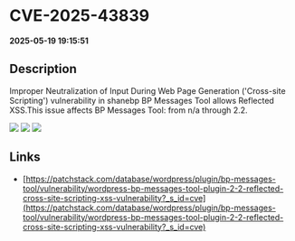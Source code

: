# CVE-2025-43839

**2025-05-19 19:15:51**

## Description
Improper Neutralization of Input During Web Page Generation ('Cross-site Scripting') vulnerability in shanebp BP Messages Tool allows Reflected XSS.This issue affects BP Messages Tool: from n/a through 2.2.

![](https://img.shields.io/static/v1?label=Score&message=7.1&color=red)
![](https://img.shields.io/static/v1?label=Severity&message=HIGH&color=red)
![](https://img.shields.io/static/v1?label=CWE&message=XSS&color=green)

## Links
- [https://patchstack.com/database/wordpress/plugin/bp-messages-tool/vulnerability/wordpress-bp-messages-tool-plugin-2-2-reflected-cross-site-scripting-xss-vulnerability?_s_id=cve](https://patchstack.com/database/wordpress/plugin/bp-messages-tool/vulnerability/wordpress-bp-messages-tool-plugin-2-2-reflected-cross-site-scripting-xss-vulnerability?_s_id=cve)
